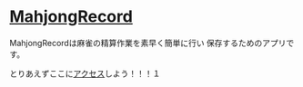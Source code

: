 # [MahjongRecord](https://mahjong-record.herokuapp.com/)

MahjongRecordは麻雀の精算作業を素早く簡単に行い
保存するためのアプリです。

とりあえずここに[アクセス](https://mahjong-record.herokuapp.com/)しよう！！！１

